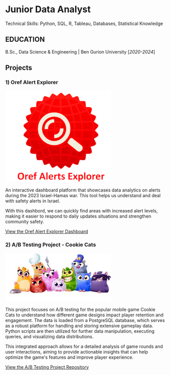 # Junior Data Analyst
Technical Skills: Python, SQL, R, Tableau, Databases, Statistical Knowledge

## EDUCATION
B.Sc., Data Science & Engineering | Ben Gurion University [_2020-2024_]


## Projects

### 1) Oref Alert Explorer

![image](https://github.com/hayuntal/portfolio/blob/main/assets/img/red_alert_logo.png?raw=true)

An interactive dashboard platform that showcases data analytics on alerts during the 2023 Israel-Hamas war.
This tool helps us understand and deal with safety alerts in Israel.

With this dashbord, we can quickly find areas with increased alert levels, making it easier to respond to daily updates situations and strengthen community safety.

[View the Oref Alert Explorer Dashboard](https://public.tableau.com/views/OrefAlertsExplorer/Dashboard1?:language=en-US&publish=yes&:sid=&:redirect=auth&:display_count=n&:origin=viz_share_link)


### 2) A/B Testing Project - Cookie Cats

![image](https://raw.githubusercontent.com/hayuntal/portfolio/main/assets/img/cookiecats.jfif)


This project focuses on A/B testing for the popular mobile game Cookie Cats to understand how different game designs impact player retention and engagement. The data is loaded from a PostgreSQL database, which serves as a robust platform for handling and storing extensive gameplay data. Python scripts are then utilized for further data manipulation, executing queries, and visualizing data distributions.

This integrated approach allows for a detailed analysis of game rounds and user interactions, aiming to provide actionable insights that can help optimize the game's features and improve player experience.

[View the A/B Testing Project Repository](https://github.com/hayuntal/CookieCats_AB_Testing)

